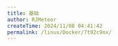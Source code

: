 ```yaml
---
title: 基础
author: RJMeteor
createTime: 2024/11/08 04:41:42
permalink: /linux/Docker/7t92c9nx/
---
```


